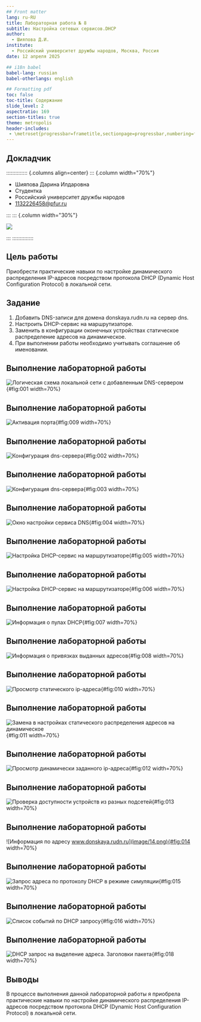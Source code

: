 ```yaml
---
## Front matter
lang: ru-RU
title: Лабораторная работа № 8
subtitle: Настройка сетевых сервисов.DHCP
author:
  - Шияпова Д.И.
institute:
  - Российский университет дружбы народов, Москва, Россия
date: 12 апреля 2025

## i18n babel
babel-lang: russian
babel-otherlangs: english

## Formatting pdf
toc: false
toc-title: Содержание
slide_level: 2
aspectratio: 169
section-titles: true
theme: metropolis
header-includes:
 - \metroset{progressbar=frametitle,sectionpage=progressbar,numbering=fraction}
---
```



## Докладчик

:::::::::::::: {.columns align=center}
::: {.column width="70%"}

  * Шияпова Дарина Илдаровна
  * Студентка
  * Российский университет дружбы народов
  * [1132226458@pfur.ru](mailto:1132226458@pfur.ru)


:::
::: {.column width="30%"}

![](./image/dishiyapova.jpeg)

:::
::::::::::::::

## Цель работы

Приобрести практические навыки по настройке динамического распределения IP-адресов посредством протокола DHCP (Dynamic Host Configuration Protocol) в локальной сети.

## Задание

1. Добавить DNS-записи для домена donskaya.rudn.ru на сервер dns.
2. Настроить DHCP-сервис на маршрутизаторе.
3. Заменить в конфигурации оконечных устройствах статическое распределение адресов на динамическое.
4. При выполнении работы необходимо учитывать соглашение об именовании.

## Выполнение лабораторной работы

![Логическая схема локальной сети с добавленным DNS-сервером](image/1.png){#fig:001 width=70%}

## Выполнение лабораторной работы

![Активация порта](image/2.png){#fig:009 width=70%}

## Выполнение лабораторной работы

![Конфигурация dns-сервера](image/3.png){#fig:002 width=70%}

## Выполнение лабораторной работы

![Конфигурация dns-сервера](image/4.png){#fig:003 width=70%}

## Выполнение лабораторной работы

![Окно настройки сервиса DNS](image/5.png){#fig:004 width=70%}

## Выполнение лабораторной работы

![Настройка DHCP-сервис на маршрутизаторе](image/6.png){#fig:005 width=70%}

## Выполнение лабораторной работы

![Настройка DHCP-сервис на маршрутизаторе](image/7.png){#fig:006 width=70%}

## Выполнение лабораторной работы

![Информация о пулах DHCP](image/8.png){#fig:007 width=70%}

## Выполнение лабораторной работы

![Информация о привязках выданных адресов](image/9.png){#fig:008 width=70%}

## Выполнение лабораторной работы

![Просмотр статического ip-адреса](image/10.png){#fig:010 width=70%}

## Выполнение лабораторной работы

![Замена в настройках статического распределения адресов на динамическое](image/11.png){#fig:011 width=70%}

## Выполнение лабораторной работы

![Просмотр динамически заданного ip-адреса](image/12.png){#fig:012 width=70%}

## Выполнение лабораторной работы

![Проверка доступности устройств из разных подсетей](image/13.png){#fig:013 width=70%}

## Выполнение лабораторной работы

![Информация по адресу www.donskaya.rudn.ru](image/14.png){#fig:014 width=70%}

## Выполнение лабораторной работы

![Запрос адреса по протоколу DHCP в режиме симуляции](image/15.png){#fig:015 width=70%}

## Выполнение лабораторной работы

![Список событий по DHCP запросу](image/16.png){#fig:016 width=70%}

## Выполнение лабораторной работы

![DHCP запрос на выделение адреса. Заголовки пакета](image/18.png){#fig:018 width=70%}

## Выводы

В процессе выполнения данной лабораторной работы я приобрела практические навыки по настройке динамического распределения IP-адресов посредством протокола DHCP (Dynamic Host Configuration Protocol) в локальной сети.
